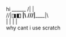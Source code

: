 hi
           ______
         /|      |\
        //|◨__◧ |\\
       ///|______|\\\
           |    |
           |    |   
why cant i use scratch
